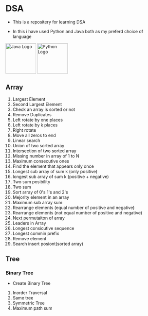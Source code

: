 # DSA

- This is a repositery for learning DSA

- In this i have used Python and Java both as my preferd choice of language

<img src="https://upload.wikimedia.org/wikipedia/en/3/30/Java_programming_language_logo.svg" alt="Java Logo" width="100" height="100">
<img src="https://upload.wikimedia.org/wikipedia/commons/c/c3/Python-logo-notext.svg" alt="Python Logo" width="100" height="100">

## Array

1. Largest Element
2. Second Largest Element
3. Check an array is sorted or not
4. Remove Duplicates
5. Left rotate by one places
6. Left rotate by k places
7. Right rotate
8. Move all zeros to end
9. Linear search
10. Union of two sorted array
11. Intersection of two sorted array
12. Missing number in array of 1 to N
13. Maximum consecutive ones
14. Find the element that appears only once
15. Longest sub array of sum k (only positive)
16. longest sub array of sum k (positive + negative)
17. Two sum posibility
18. Two sum
19. Sort array of 0's 1's and 2's
20. Mejority element in an array
21. Maximum sub array sum
22. Rearrange elements (equal number of positive and negative)
23. Rearrange elements (not equal number of positive and negative)
24. Next permutaiton of array
25. Leaders in Array
26. Longest consicutive sequence
27. Longest commin prefix
28. Remove element
29. Search insert posiont(sorted array)

## Tree

### Binary Tree

- Create Binary Tree

1. Inorder Traversal
2. Same tree
3. Symmetric Tree
4. Maximum path sum
